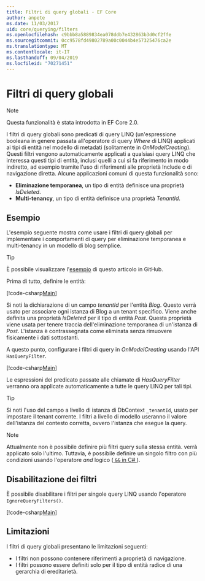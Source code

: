 ```yaml
---
title: Filtri di query globali - EF Core
author: anpete
ms.date: 11/03/2017
uid: core/querying/filters
ms.openlocfilehash: c9bbb8a5889834ea078ddb7e432863b3d0cf2ffe
ms.sourcegitcommit: 0cc9578fd49802789a00c0044b4e57325476ca2e
ms.translationtype: MT
ms.contentlocale: it-IT
ms.lasthandoff: 09/04/2019
ms.locfileid: "70271451"
---
```

# <a name="global-query-filters"></a>Filtri di query globali

> [!NOTE]
> Questa funzionalità è stata introdotta in EF Core 2.0.

I filtri di query globali sono predicati di query LINQ (un'espressione booleana in genere passata all'operatore di query *Where* di LINQ) applicati ai tipi di entità nel modello di metadati (solitamente in *OnModelCreating*). Questi filtri vengono automaticamente applicati a qualsiasi query LINQ che interessa questi tipi di entità, inclusi quelli a cui si fa riferimento in modo indiretto, ad esempio tramite l'uso di riferimenti alle proprietà Include o di navigazione diretta. Alcune applicazioni comuni di questa funzionalità sono:

* **Eliminazione temporanea**, un tipo di entità definisce una proprietà *IsDeleted*.
* **Multi-tenancy**, un tipo di entità definisce una proprietà *TenantId*.

## <a name="example"></a>Esempio

L'esempio seguente mostra come usare i filtri di query globali per implementare i comportamenti di query per eliminazione temporanea e multi-tenancy in un modello di blog semplice.

> [!TIP]
> È possibile visualizzare l'[esempio](https://github.com/aspnet/EntityFramework.Docs/tree/master/samples/core/QueryFilters) di questo articolo in GitHub.

Prima di tutto, definire le entità:

[!code-csharp[Main](../../../samples/core/QueryFilters/Program.cs#Entities)]

Si noti la dichiarazione di un campo _tenantId_ per l'entità _Blog_. Questo verrà usato per associare ogni istanza di Blog a un tenant specifico. Viene anche definita una proprietà _IsDeleted_ per il tipo di entità _Post_. Questa proprietà viene usata per tenere traccia dell'eliminazione temporanea di un'istanza di _Post_. L'istanza è contrassegnata come eliminata senza rimuovere fisicamente i dati sottostanti.

A questo punto, configurare i filtri di query in _OnModelCreating_ usando l'API `HasQueryFilter`.

[!code-csharp[Main](../../../samples/core/QueryFilters/Program.cs#Configuration)]

Le espressioni del predicato passate alle chiamate di _HasQueryFilter_ verranno ora applicate automaticamente a tutte le query LINQ per tali tipi.

> [!TIP]
> Si noti l'uso del campo a livello di istanza di DbContext `_tenantId`, usato per impostare il tenant corrente. I filtri a livello di modello useranno il valore dell'istanza del contesto corretta, ovvero l'istanza che esegue la query.

> [!NOTE]
> Attualmente non è possibile definire più filtri query sulla stessa entità. verrà applicato solo l'ultimo. Tuttavia, è possibile definire un singolo filtro con più condizioni usando l'operatore _and_ logico ([ `&&` in C# ](https://docs.microsoft.com/dotnet/csharp/language-reference/operators/boolean-logical-operators#conditional-logical-and-operator-)).

## <a name="disabling-filters"></a>Disabilitazione dei filtri

È possibile disabilitare i filtri per singole query LINQ usando l'operatore `IgnoreQueryFilters()`.

[!code-csharp[Main](../../../samples/core/QueryFilters/Program.cs#IgnoreFilters)]

## <a name="limitations"></a>Limitazioni

I filtri di query globali presentano le limitazioni seguenti:

* I filtri non possono contenere riferimenti a proprietà di navigazione.
* I filtri possono essere definiti solo per il tipo di entità radice di una gerarchia di ereditarietà.

